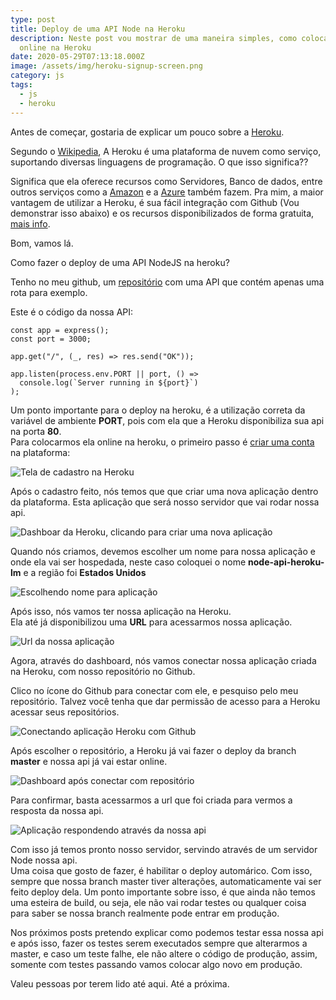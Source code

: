```yaml
---
type: post
title: Deploy de uma API Node na Heroku
description: Neste post vou mostrar de uma maneira simples, como colocar sua API
  online na Heroku
date: 2020-05-29T07:13:18.000Z
image: /assets/img/heroku-signup-screen.png
category: js
tags:
  - js
  - heroku
---
```

Antes de começar, gostaria de explicar um pouco sobre a [Heroku](https://www.heroku.com/).

Segundo o [Wikipedia](https://en.wikipedia.org/wiki/Heroku), A Heroku é uma plataforma de nuvem como serviço, suportando diversas linguagens de programação. O que isso significa??

Significa que ela oferece recursos como Servidores, Banco de dados, entre outros serviços como a [Amazon](https://aws.amazon.com/pt/) e a [Azure](https://azure.microsoft.com/pt-br/) também fazem. Pra mim, a maior vantagem de utilizar a Heroku, é sua fácil integração com Github (Vou demonstrar isso abaixo) e os recursos disponibilizados de forma gratuita, [mais info](https://www.heroku.com/pricing).

Bom, vamos lá.

Como fazer o deploy de uma API NodeJS na heroku?

Tenho no meu github, um [repositório](https://github.com/lucasmarques73/node-api-heroku) com uma API que contém apenas uma rota para exemplo.

Este é o código da nossa API:

```jsconst
const app = express();
const port = 3000;

app.get("/", (_, res) => res.send("OK"));

app.listen(process.env.PORT || port, () =>
  console.log(`Server running in ${port}`)
);
```

Um ponto importante para o deploy na heroku, é a utilização correta da variável de ambiente **PORT**, pois com ela que a Heroku disponibiliza sua api na porta **80**.\
Para colocarmos ela online na heroku, o primeiro passo é [criar uma conta](https://signup.heroku.com/) na plataforma:

![Tela de cadastro na Heroku](/assets/img/heroku-signup-screen.png "Tela de cadastro na Heroku")

Após o cadastro feito, nós temos que que criar uma nova aplicação dentro da plataforma. Esta aplicação que será nosso servidor que vai rodar nossa api.

![Dashboar da Heroku, clicando para criar uma nova aplicação](/assets/img/new-app-heroku.png "Dashboar da Heroku, clicando para criar uma nova aplicação")

Quando nós criamos, devemos escolher um nome para nossa aplicação e onde ela vai ser hospedada, neste caso coloquei o nome **node-api-heroku-lm** e a região foi **Estados Unidos**

![Escolhendo nome para aplicação](/assets/img/choose-name-app.png "Escolhendo nome para aplicação")

Após isso, nós vamos ter nossa aplicação na Heroku.\
Ela até já disponibilizou uma **URL** para acessarmos nossa aplicação.

![Url da nossa aplicação](/assets/img/url-app.png "Url da nossa aplicação")

Agora, através do dashboard, nós vamos conectar nossa aplicação criada na Heroku, com nosso repositório no Github.

Clico no ícone do Github para conectar com ele, e pesquiso pelo meu repositório. Talvez você tenha que dar permissão de acesso para a Heroku acessar seus repositórios.

![Conectando aplicação Heroku com Github](/assets/img/heroku-choose-github-repo.png "Conectando aplicação Heroku com Github")

Após escolher o repositório, a Heroku já vai fazer o deploy da branch **master** e nossa api já vai estar online.

![Dashboard após conectar com repositório](/assets/img/app-after-conect-github.png "Dashboard após conectar com repositório")

Para confirmar, basta acessarmos a url que foi criada para vermos a resposta da nossa api.

![Aplicação respondendo através da nossa api](/assets/img/api-ok.png "Aplicação respondendo através da nossa api")

Com isso já temos pronto nosso servidor, servindo através de um servidor Node nossa api.  
Uma coisa que gosto de fazer, é habilitar o deploy automárico. Com isso, sempre que nossa branch master tiver alterações, automaticamente vai ser feito deploy dela.
Um ponto importante sobre isso, é que ainda não temos uma esteira de build, ou seja, ele não vai rodar testes ou qualquer coisa para saber se nossa branch realmente pode entrar em produção.

Nos próximos posts pretendo explicar como podemos testar essa nossa api e após isso, fazer os testes serem executados sempre que alterarmos a master, e caso um teste falhe, ele não altere o código de produção, assim, somente com testes passando vamos colocar algo novo em produção.

Valeu pessoas por terem lido até aqui.
Até a próxima.